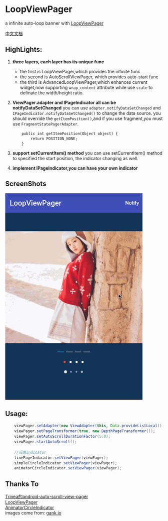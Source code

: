 # LoopViewPager
a infinite auto-loop banner with [LoopViewPager](https://github.com/yanzm/LoopViewPager.git)

[中文文档](README-cn.md)


## HighLights:
1. **three layers, each layer has its unique func**
    - the first is LoopViewPager,which provides the infinite func
    - the second is AutoScrollViewPager, which provides auto-start func
    - the third is AdvancedLoopViewPager,which enhances current widget,now supporting `wrap_content` attribute while use `scale` to definate the width/height ratio. 
    
2. **ViewPager.adapter and IPageIndicator all can be notifyDataSetChanged**
you can use `adapter.notifyDataSetChanged` and `IPageIndicator.notifyDataSetChanged()` to change the data source.
you should override the `getItemPosition()`,and if you use fragment,you must use `FragmentStatePagerAdapter`. 
    ```
        public int getItemPosition(Object object) {
            return POSITION_NONE;
        }
    ```
    

3. **support setCurrentItem() method** 
you can use setCurrentItem() method to specified the start position, the indicator changing as well.

4. **implement IPageIndicator,you can have your own indicator**


## ScreenShots
![LoopViewPager](images/loopvp.gif "loopvp Example")

## Usage:
```java
    viewPager.setAdapter(new ViewAdapter(this, Data.provideListLocal()));
    viewPager.setPageTransformer(true, new DepthPageTransformer());
    viewPager.setAutoScrollDurationFactor(5.0);
    viewPager.startAutoScroll();
    
    //设置indicator
    linePageIndicator.setViewPager(viewPager);
    simpleCircleIndicator.setViewPager(viewPager);
    animatorCircleIndicator.setViewPager(viewPager);
```



## Thanks To
[Trinea的android-auto-scroll-view-pager](https://github.com/Trinea/android-auto-scroll-view-pager)<br>
[LoopViewPager](https://github.com/yanzm/LoopViewPager.git)<br />
[AnimatorCircleIndicator](https://github.com/ongakuer/CircleIndicator)<br>
images come from: <a href="http://gank.io/" target="_blank">gank.io</a> 
